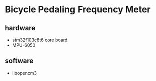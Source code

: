 # Bicycle Pedaling Frequency Meter

## hardware

- stm32f103c8t6 core board.
- MPU-6050

## software

- libopencm3

